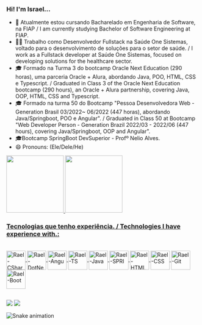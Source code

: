 ### Hi! I'm Israel... 

- 🌱 Atualmente estou cursando Bacharelado em Engenharia de Software, na FIAP / I am currently studying Bachelor of Software Engineering at FIAP.
- 👨‍💻 Trabalho como Desenvolvedor Fullstack na Saúde One Sistemas, voltado para o desenvolvimento de soluções para o setor de saúde. / I work as a Fullstack developer at Saúde One Sistemas, focused on developing solutions for the healthcare sector.
- 🎓 Formado na Turma 3 do bootcamp Oracle Next Education (290 horas), uma parceria Oracle + Alura, abordando Java, POO, HTML, CSS e Typescript. / Graduated in Class 3 of the Oracle Next Education bootcamp (290 hours), an Oracle + Alura partnership, covering Java, OOP, HTML, CSS and Typescript.
- 🎓 Formado na turma 50 do Bootcamp "Pessoa Desenvolvedora Web - Generation Brasil 03/2022~ 06/2022 (447 horas), abordando Java/Springboot, POO e Angular". / Graduated in Class 50 at Bootcamp "Web Developer Person - Generation Brazil 2022/03 - 2022/06  (447 hours), covering Java/Springboot, OOP and Angular".
- 🎓Bootcamp SpringBoot DevSuperior - Profº Nelio Alves.
- 😄 Pronouns: (Ele/Dele/He)


<div align="justify">
  <a href="https://github.com/igarashiisrael">
  <img height="150cm" src="https://github-readme-stats.vercel.app/api?username=igarashiisrael&show_icons=true&theme=ocean_dark&include_all_commits=true&count_private=true"/>
  <img height="150cm" src="https://github-readme-stats.vercel.app/api/top-langs/?username=igarashiisrael&layout=compact&langs_count=7&theme=ocean_dark"/>
</div>
  
### Tecnologias que tenho experiência. / Technologies I have experience with.:
<div style="display: inline_block"><br>


            
<img align="center" alt="Rael-CSharp" height="50" width="50" src="https://cdn.jsdelivr.net/gh/devicons/devicon/icons/csharp/csharp-original.svg" />     
<img align="center" alt="Rael-DotNet" height="50" width="50" src="https://cdn.jsdelivr.net/gh/devicons/devicon/icons/dot-net/dot-net-plain-wordmark.svg" />
<img align="center" alt="Rael-Angu" height="50" width="50" src="https://cdn.jsdelivr.net/gh/devicons/devicon/icons/angularjs/angularjs-plain.svg" />
<img align="center" alt="Rael-TS" height="50" width="50" src="https://cdn.jsdelivr.net/gh/devicons/devicon/icons/typescript/typescript-original.svg" />
<img align="center" alt="Rael-Java" height="50" width="50" src="https://cdn.jsdelivr.net/gh/devicons/devicon/icons/java/java-original.svg" />
<img align="center" alt="Rael-SPRI" height="50" width="50" src="https://cdn.jsdelivr.net/gh/devicons/devicon/icons/spring/spring-original.svg" />
<img align="center" alt="Rael-HTML" height="50" width="50" src="https://cdn.jsdelivr.net/gh/devicons/devicon/icons/html5/html5-plain-wordmark.svg" />
<img align="center" alt="Rael-CSS" height="50" width="50" src="https://cdn.jsdelivr.net/gh/devicons/devicon/icons/css3/css3-plain-wordmark.svg" /> 
<img align="center" alt="Rael-Git" height="50" width="50" src="https://cdn.jsdelivr.net/gh/devicons/devicon/icons/git/git-original.svg" />
<img align="center" alt="Rael-Boot" height="50" width="50" src="https://cdn.jsdelivr.net/gh/devicons/devicon/icons/bootstrap/bootstrap-original-wordmark.svg" />


 
          
  
##
  
<div>
  <a href="https://www.linkedin.com/in/israel-anacleto-igarashi-895483130" target="_blank"><img src="https://img.shields.io/badge/-LinkedIn-%230077B5?style=for-the-badge&logo=linkedin&logoColor=white" target="_blank"></a> 
  <a href="https://instagram.com/igarashiisrael" target="_blank"><img src="https://img.shields.io/badge/-Instagram-%23E4405F?style=for-the-badge&logo=instagram&logoColor=white" target="_blank"></a>
    
   ![Snake animation](https://github.com/igarashiisrael/igarashiisrael/blob/output/github-contribution-grid-snake.svg)

   

  </div>
